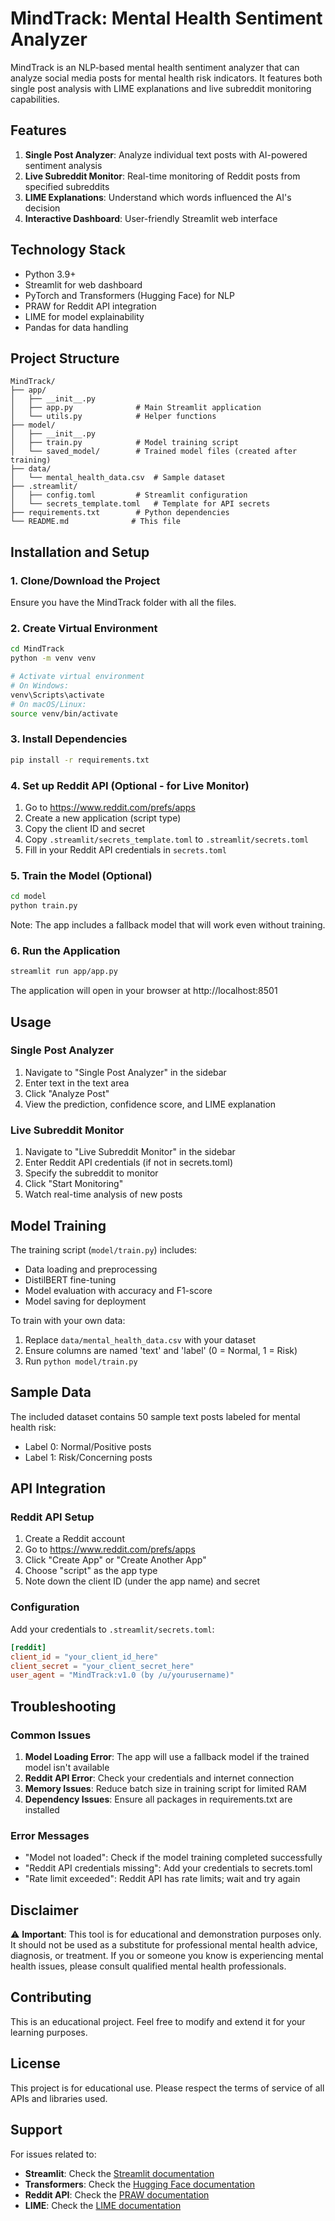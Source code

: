 # MindTrack: Mental Health Sentiment Analyzer

MindTrack is an NLP-based mental health sentiment analyzer that can analyze social media posts for mental health risk indicators. It features both single post analysis with LIME explanations and live subreddit monitoring capabilities.

## Features

1. **Single Post Analyzer**: Analyze individual text posts with AI-powered sentiment analysis
2. **Live Subreddit Monitor**: Real-time monitoring of Reddit posts from specified subreddits
3. **LIME Explanations**: Understand which words influenced the AI's decision
4. **Interactive Dashboard**: User-friendly Streamlit web interface

## Technology Stack

- Python 3.9+
- Streamlit for web dashboard
- PyTorch and Transformers (Hugging Face) for NLP
- PRAW for Reddit API integration
- LIME for model explainability
- Pandas for data handling

## Project Structure

```
MindTrack/
├── app/
│   ├── __init__.py
│   ├── app.py              # Main Streamlit application
│   └── utils.py            # Helper functions
├── model/
│   ├── __init__.py
│   ├── train.py            # Model training script
│   └── saved_model/        # Trained model files (created after training)
├── data/
│   └── mental_health_data.csv  # Sample dataset
├── .streamlit/
│   ├── config.toml         # Streamlit configuration
│   └── secrets_template.toml   # Template for API secrets
├── requirements.txt        # Python dependencies
└── README.md              # This file
```

## Installation and Setup

### 1. Clone/Download the Project

Ensure you have the MindTrack folder with all the files.

### 2. Create Virtual Environment

```bash
cd MindTrack
python -m venv venv

# Activate virtual environment
# On Windows:
venv\Scripts\activate
# On macOS/Linux:
source venv/bin/activate
```

### 3. Install Dependencies

```bash
pip install -r requirements.txt
```

### 4. Set up Reddit API (Optional - for Live Monitor)

1. Go to https://www.reddit.com/prefs/apps
2. Create a new application (script type)
3. Copy the client ID and secret
4. Copy `.streamlit/secrets_template.toml` to `.streamlit/secrets.toml`
5. Fill in your Reddit API credentials in `secrets.toml`

### 5. Train the Model (Optional)

```bash
cd model
python train.py
```

Note: The app includes a fallback model that will work even without training.

### 6. Run the Application

```bash
streamlit run app/app.py
```

The application will open in your browser at http://localhost:8501

## Usage

### Single Post Analyzer

1. Navigate to "Single Post Analyzer" in the sidebar
2. Enter text in the text area
3. Click "Analyze Post"
4. View the prediction, confidence score, and LIME explanation

### Live Subreddit Monitor

1. Navigate to "Live Subreddit Monitor" in the sidebar
2. Enter Reddit API credentials (if not in secrets.toml)
3. Specify the subreddit to monitor
4. Click "Start Monitoring"
5. Watch real-time analysis of new posts

## Model Training

The training script (`model/train.py`) includes:

- Data loading and preprocessing
- DistilBERT fine-tuning
- Model evaluation with accuracy and F1-score
- Model saving for deployment

To train with your own data:

1. Replace `data/mental_health_data.csv` with your dataset
2. Ensure columns are named 'text' and 'label' (0 = Normal, 1 = Risk)
3. Run `python model/train.py`

## Sample Data

The included dataset contains 50 sample text posts labeled for mental health risk:
- Label 0: Normal/Positive posts
- Label 1: Risk/Concerning posts

## API Integration

### Reddit API Setup

1. Create a Reddit account
2. Go to https://www.reddit.com/prefs/apps
3. Click "Create App" or "Create Another App"
4. Choose "script" as the app type
5. Note down the client ID (under the app name) and secret

### Configuration

Add your credentials to `.streamlit/secrets.toml`:

```toml
[reddit]
client_id = "your_client_id_here"
client_secret = "your_client_secret_here"
user_agent = "MindTrack:v1.0 (by /u/yourusername)"
```

## Troubleshooting

### Common Issues

1. **Model Loading Error**: The app will use a fallback model if the trained model isn't available
2. **Reddit API Error**: Check your credentials and internet connection
3. **Memory Issues**: Reduce batch size in training script for limited RAM
4. **Dependency Issues**: Ensure all packages in requirements.txt are installed

### Error Messages

- "Model not loaded": Check if the model training completed successfully
- "Reddit API credentials missing": Add your credentials to secrets.toml
- "Rate limit exceeded": Reddit API has rate limits; wait and try again

## Disclaimer

⚠️ **Important**: This tool is for educational and demonstration purposes only. It should not be used as a substitute for professional mental health advice, diagnosis, or treatment. If you or someone you know is experiencing mental health issues, please consult qualified mental health professionals.

## Contributing

This is an educational project. Feel free to modify and extend it for your learning purposes.

## License

This project is for educational use. Please respect the terms of service of all APIs and libraries used.

## Support

For issues related to:
- **Streamlit**: Check the [Streamlit documentation](https://docs.streamlit.io/)
- **Transformers**: Check the [Hugging Face documentation](https://huggingface.co/docs/transformers/)
- **Reddit API**: Check the [PRAW documentation](https://praw.readthedocs.io/)
- **LIME**: Check the [LIME documentation](https://lime-ml.readthedocs.io/)